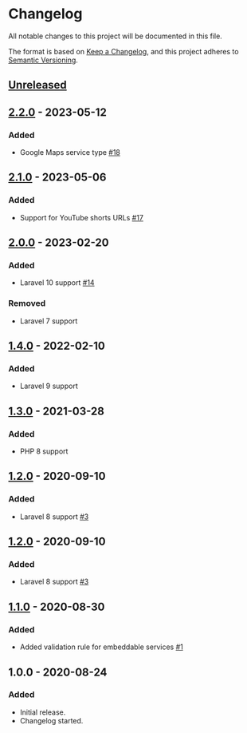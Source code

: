 # Changelog

All notable changes to this project will be documented in this file.

The format is based on [Keep a Changelog](https://keepachangelog.com/en/1.0.0/),
and this project adheres to [Semantic Versioning](https://semver.org/spec/v2.0.0.html).

## [Unreleased](https://github.com/BenSampo/laravel-embed/compare/v2.2.0...master)

## [2.2.0](https://github.com/BenSampo/laravel-embed/compare/v2.1.0...v2.2.0) - 2023-05-12

### Added

- Google Maps service type [#18](https://github.com/BenSampo/laravel-embed/pull/18)

## [2.1.0](https://github.com/BenSampo/laravel-embed/compare/v2.0.0...v2.1.0) - 2023-05-06

### Added

- Support for YouTube shorts URLs [#17](https://github.com/BenSampo/laravel-embed/pull/17)

## [2.0.0](https://github.com/BenSampo/laravel-embed/compare/v1.4.0...v2.0.0) - 2023-02-20

### Added

- Laravel 10 support [#14](https://github.com/BenSampo/laravel-embed/pull/14)

### Removed

- Laravel 7 support

## [1.4.0](https://github.com/BenSampo/laravel-embed/compare/v1.3.0...v1.4.0) - 2022-02-10

### Added

- Laravel 9 support

## [1.3.0](https://github.com/BenSampo/laravel-embed/compare/v1.2.0...v1.3.0) - 2021-03-28

### Added

- PHP 8 support

## [1.2.0](https://github.com/BenSampo/laravel-embed/compare/v1.1.0...v1.2.0) - 2020-09-10

### Added

- Laravel 8 support [#3](https://github.com/BenSampo/laravel-embed/pull/3)

## [1.2.0](https://github.com/BenSampo/laravel-embed/compare/v1.1.0...v1.2.0) - 2020-09-10

### Added

- Laravel 8 support [#3](https://github.com/BenSampo/laravel-embed/pull/3)

## [1.1.0](https://github.com/BenSampo/laravel-embed/compare/v1.0.0...v1.1.0) - 2020-08-30

### Added

- Added validation rule for embeddable services [#1](https://github.com/BenSampo/laravel-embed/pull/1)

## 1.0.0 - 2020-08-24

### Added

- Initial release.
- Changelog started.
